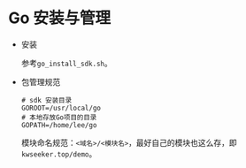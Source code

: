 # Go 安装与管理

+ 安装

  参考`go_install_sdk.sh`。

+ 包管理规范

  ```properties
  # sdk 安装目录
  GOROOT=/usr/local/go
  # 本地存放Go项目的目录
  GOPATH=/home/lee/go
  ```

  模块命名规范：`<域名>/<模块名>`，最好自己的模块也这么存，即`kwseeker.top/demo`。

  